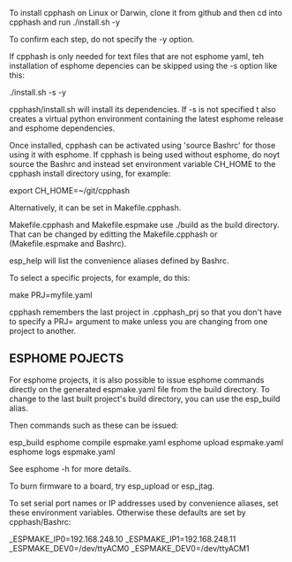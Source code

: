 To install cpphash on Linux or Darwin, clone it from github
and then cd into cpphash and run ./install.sh -y

To confirm each step, do not specify the -y option.

If cpphash is only needed for text files that are not esphome
yaml, teh installation of esphome depencies can be skipped using
the -s option like this:

  ./install.sh -s -y

cpphash/install.sh will install its dependencies.  If -s is not
specified t also creates a virtual python environment containing
the latest esphome release and esphome dependencies. 

Once installed, cpphash can be activated using 'source Bashrc' for
those using it with esphome. If cpphash is being used without
esphome, do noyt source the Bashrc and instead set environment
variable CH_HOME to the cpphash install directory using, for example:

  export CH_HOME=~/git/cpphash

Alternatively, it can be set in Makefile.cpphash.

Makefile.cpphash and Makefile.espmake use ./build as the build directory.
That can be changed by editting the Makefile.cpphash or (Makefile.espmake
and Bashrc).

esp_help will list the convenience aliases defined by Bashrc.

To select a specific projects, for example, do this:

  make PRJ=myfile.yaml

cpphash remembers the last project in .cpphash_prj so that you
don't have to specify a PRJ= argument to make unless you are changing
from one project to another.

ESPHOME POJECTS
---------------

For esphome projects, it is also possible to issue esphome commands
directly on the generated espmake.yaml file from the build directory.
To change to the last built project's build directory, you can use
the esp_build alias.

Then commands such as these can be issued:

  esp_build
  esphome compile espmake.yaml
  esphome upload espmake.yaml
  esphome logs espmake.yaml

See esphome -h for more details.

To burn firmware to a board, try esp_upload or esp_jtag.

To set serial port names or IP addresses used by convenience aliases,
set these environment variables.  Otherwise these defaults are
set by cpphash/Bashrc:

  _ESPMAKE_IP0=192.168.248.10
  _ESPMAKE_IP1=192.168.248.11
  _ESPMAKE_DEV0=/dev/ttyACM0
  _ESPMAKE_DEV0=/dev/ttyACM1

